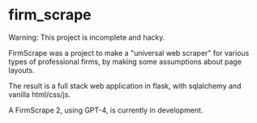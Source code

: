 # firm_scrape

Warning: This project is incomplete and hacky.

FirmScrape was a project to make a "universal web scraper" for various types of professional firms, by making some assumptions about page layouts.

The result is a full stack web application in flask, with sqlalchemy and vanilla html/css/js.

A FirmScrape 2, using GPT-4, is currently in development.
